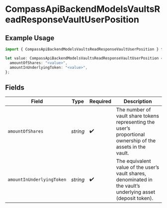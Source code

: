 # CompassApiBackendModelsVaultsReadResponseVaultUserPosition

## Example Usage

```typescript
import { CompassApiBackendModelsVaultsReadResponseVaultUserPosition } from "@compass-labs/api-sdk/models/components";

let value: CompassApiBackendModelsVaultsReadResponseVaultUserPosition = {
  amountOfShares: "<value>",
  amountInUnderlyingToken: "<value>",
};
```

## Fields

| Field                                                                                                         | Type                                                                                                          | Required                                                                                                      | Description                                                                                                   |
| ------------------------------------------------------------------------------------------------------------- | ------------------------------------------------------------------------------------------------------------- | ------------------------------------------------------------------------------------------------------------- | ------------------------------------------------------------------------------------------------------------- |
| `amountOfShares`                                                                                              | *string*                                                                                                      | :heavy_check_mark:                                                                                            | The number of vault share tokens representing the user’s proportional ownership of the assets in the vault.   |
| `amountInUnderlyingToken`                                                                                     | *string*                                                                                                      | :heavy_check_mark:                                                                                            | The equivalent value of the user’s vault shares, denominated in the vault’s underlying asset (deposit token). |